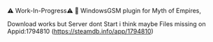 ⚠ Work-In-Progress⚠ 🧩 WindowsGSM plugin for Myth of Empires,

Download works but Server dont Start i think maybe Files missing on Appid:1794810 (https://steamdb.info/app/1794810)
